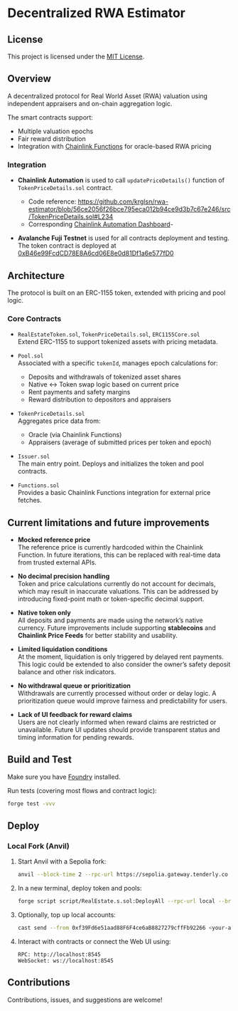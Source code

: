 # Decentralized RWA Estimator

## License

This project is licensed under the [MIT License](LICENSE).

## Overview

A decentralized protocol for Real World Asset (RWA) valuation using independent appraisers and on-chain aggregation logic.

The smart contracts support:
- Multiple valuation epochs
- Fair reward distribution
- Integration with [Chainlink Functions](https://docs.chain.link/chainlink-functions) for oracle-based RWA pricing

### Integration

- **Chainlink Automation** is used to call `updatePriceDetails()` function of `TokenPriceDetails.sol` contract. 
  - Code reference: https://github.com/krglsn/rwa-estimator/blob/56ce2056f26bce795eca012b94ce9d3b7c67e246/src/TokenPriceDetails.sol#L234
  - Corresponding [Chainlink Automation Dashboard](https://automation.chain.link/fuji/15221943673725470984209711744088503315995846813717340010587438390781126415466)- 

- **Avalanche Fuji Testnet** is used for all contracts deployment and testing.
The token contract is deployed at [0xB46e99FcdCD78E8A6cd06E8e0d81Df1a6e577fD0](https://testnet.snowtrace.io/address/0xB46e99FcdCD78E8A6cd06E8e0d81Df1a6e577fD0)

## Architecture

The protocol is built on an ERC-1155 token, extended with pricing and pool logic.

### Core Contracts

- `RealEstateToken.sol`, `TokenPriceDetails.sol`, `ERC1155Core.sol`  
  Extend ERC-1155 to support tokenized assets with pricing metadata.

- `Pool.sol`  
  Associated with a specific `tokenId`, manages epoch calculations for:
  - Deposits and withdrawals of tokenized asset shares
  - Native <-> Token swap logic based on current price
  - Rent payments and safety margins
  - Reward distribution to depositors and appraisers

- `TokenPriceDetails.sol`  
  Aggregates price data from:
  - Oracle (via Chainlink Functions)
  - Appraisers (average of submitted prices per token and epoch)

- `Issuer.sol`  
  The main entry point. Deploys and initializes the token and pool contracts.

- `Functions.sol`  
  Provides a basic Chainlink Functions integration for external price fetches.

## Current limitations and future improvements
- **Mocked reference price**  
  The reference price is currently hardcoded within the Chainlink Function. In future iterations, this can be replaced with real-time data from trusted external APIs.

- **No decimal precision handling**  
  Token and price calculations currently do not account for decimals, which may result in inaccurate valuations. This can be addressed by introducing fixed-point math or token-specific decimal support.

- **Native token only**  
  All deposits and payments are made using the network’s native currency. Future improvements include supporting **stablecoins** and **Chainlink Price Feeds** for better stability and usability.

- **Limited liquidation conditions**  
  At the moment, liquidation is only triggered by delayed rent payments. This logic could be extended to also consider the owner’s safety deposit balance and other risk indicators.

- **No withdrawal queue or prioritization**  
  Withdrawals are currently processed without order or delay logic. A prioritization queue would improve fairness and predictability for users.

- **Lack of UI feedback for reward claims**  
  Users are not clearly informed when reward claims are restricted or unavailable. Future UI updates should provide transparent status and timing information for pending rewards.


## Build and Test

Make sure you have [Foundry](https://getfoundry.sh/) installed.

Run tests (covering most flows and contract logic):

```bash
forge test -vvv
```

## Deploy

### Local Fork (Anvil)

1. Start Anvil with a Sepolia fork:

   ```bash
   anvil --block-time 2 --rpc-url https://sepolia.gateway.tenderly.co
   ```

2. In a new terminal, deploy token and pools:

   ```bash
   forge script script/RealEstate.s.sol:DeployAll --rpc-url local --broadcast
   ```

3. Optionally, top up local accounts:

   ```bash
   cast send --from 0xf39Fd6e51aad88F6F4ce6aB8827279cffFb92266 <your-address> --value "6 ether" --unlocked
   ```

4. Interact with contracts or connect the Web UI using:

   ```
   RPC: http://localhost:8545  
   WebSocket: ws://localhost:8545
   ```

## Contributions

Contributions, issues, and suggestions are welcome!
